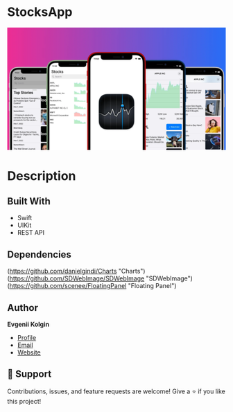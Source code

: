 # StocksApp
![alt text](img/StocksApp_Frame_1920_1080.webp)
# Description


## Built With
- Swift
- UIKit
- REST API

## Dependencies
(https://github.com/danielgindi/Charts "Charts")
(https://github.com/SDWebImage/SDWebImage "SDWebImage")
(https://github.com/scenee/FloatingPanel "Floating Panel")

## Author
**Evgenii Kolgin**

- [Profile](https://github.com/Colgates "Evgenii Kolgin")
- [Email](mailto:kolgin.ev@gmail.com?subject=Hi% "Hi!")
- [Website](https://evgeniikolgin.ru "Welcome")

## 🤝 Support
Contributions, issues, and feature requests are welcome!
Give a ⭐️ if you like this project!
